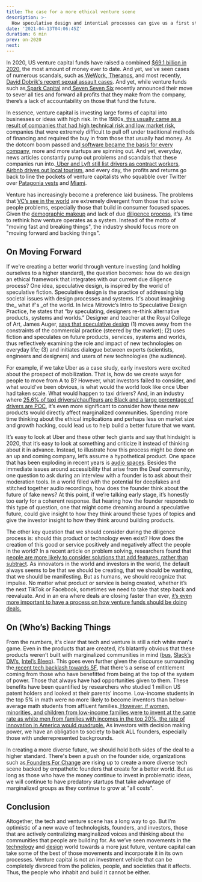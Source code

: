 ```yaml
---
title: The case for a more ethical venture scene
description: >-
  How speculative design and intential processes can give us a first step for a better future
date: '2021-04-13T04:06:45Z'
duration: 6 min
prev: on-2020
next:
---
```


In 2020, US venture capital funds have raised a combined [$69.1 billion in 2020](https://pitchbook.com/news/articles/us-vc-fundraising-hits-record-69b-in-2020-after-a16z-closes-two-mega-funds), the most amount of money ever to date. And yet, we've seen cases of numerous scandals, such as[ WeWork](https://newrepublic.com/article/160299/wework-book-review-billion-dollar-loser-rise-fall-adam-neumann),[ Theranos](https://www.businessinsider.com/the-history-of-silicon-valley-unicorn-theranos-and-ceo-elizabeth-holmes-2018-5), and most recently,[ David Dobrik's recent sexual assault cases](https://www.bbc.co.uk/news/technology-56536392). And yet, while venture funds such as[ Spark Capital](https://techcrunch.com/2021/03/21/spark-capital-decides-to-sever-all-ties-with-david-dobriks-dispo-app-weeks-after-leading-investment/) and[ Seven Seven Six](https://www.eonline.com/news/1251112/alexis-ohanian-addresses-troubling-david-dobrik-allegations-amid-dispo-app-investment) recently announced their move to sever all ties and forward all profits that they make from the company, there’s a lack of accountability on those that fund the future.

In essence, venture capital is investing large forms of capital into businesses or ideas with high risk. In the 1980s,[ this usually came as a result of companies that had high technical risk and low market risk](http://reactionwheel.net/2015/01/80s-vc.html), companies that were extremely difficult to pull off under traditional methods of financing and required the buy in from those that usually had money. As the dotcom boom passed and[ software became the basis for every company,](https://www.wsj.com/articles/SB10001424053111903480904576512250915629460) more and more startups are spinning out. And yet, everyday, news articles constantly pump out problems and scandals that these companies run into.[ Uber and Lyft still list drivers as contract workers](https://www.nbcnews.com/tech/tech-news/uber-lyft-face-landmark-lawsuit-over-gig-worker-classification-n1200526),[ Airbnb drives out local tourism](https://www.theguardian.com/commentisfree/2018/feb/12/profiteers-killing-airbnb-erode-communities), and every day, the profits and returns go back to line the pockets of venture capitalists who squabble over Twitter over [Patagonia vests](https://twitter.com/wongmjane/status/1380565150441205762) and [Miami](https://twitter.com/zebulgar/status/1334991230531301376).

Venture has increasingly become a preference laid business. The problems that [VC’s see in the world](https://www.theguardian.com/technology/2017/sep/01/juicero-silicon-valley-shutting-down) are extremely divergent from those that solve people problems, especially those that build in consumer focused spaces. Given the [demographic makeup](https://hbr.org/2020/08/institutional-investors-must-help-close-the-race-and-gender-gaps-in-venture-capital#:~:text=Proof%20is%20in%20the%20numbers,positions%20at%20venture%20capital%20firms.) and lack of due [diligence process](https://twitter.com/Jai__Malik/status/1359630443063181312), it’s time to rethink how venture operates as a system. Instead of the motto of "moving fast and breaking things", the industry should focus more on "moving forward and backing things".

## **On Moving Forward**

If we're creating a better world through venture investing (and holding ourselves to a higher standard), the question becomes: how do we design an ethical framework that integrates with our current due diligence process? One idea, speculative design, is inspired by the world of speculative fiction. Speculative design is the practice of addressing big societal issues with design processes and systems. It's about imagining the\_ what if's \_of the world. In Ivica Mitrovic’s Intro to Speculative Design Practice, he states that “by speculating, designers re-think alternative products, systems and worlds.” Designer and teacher at the Royal College of Art, James Auger, [says that speculative design](http://www.tandfonline.com/doi/abs/10.1080/14626268.2013.767276) (1) moves away from the constraints of the commercial practice (steered by the market); (2) uses fiction and speculates on future products, services, systems and worlds, thus reflectively examining the role and impact of new technologies on everyday life; (3) and initiates dialogue between experts (scientists, engineers and designers) and users of new technologies (the audience).

For example, if we take Uber as a case study, early investors were excited about the prospect of mobilization. That is, how do we create ways for people to move from A to B? However, what investors failed to consider, and what would've been obvious, is what would the world look like once Uber had taken scale. What would happen to taxi drivers? And, in an industry where [25.6% of taxi drivers/chauffeurs are Black and a large percentage of drivers are POC](https://datausa.io/profile/soc/taxi-drivers-chauffeurs#demographics), it’s even more significant to consider how these new products would directly affect marginalized communities. Spending more time thinking about the ethical implications and perhaps less on market size and growth hacking, could lead us to help build a better future that we want.

It’s easy to look at Uber and these other tech giants and say that hindsight is 2020, that it’s easy to look at something and criticize it instead of thinking about it in advance. Instead, to illustrate how this process might be done on an up and coming company, let’s assume a hypothetical product. One space that has been exploding in recent years is [audio spaces](https://a16z.com/2020/12/07/social-strikes-back-audio/). Besides the immediate issues around accessibility that arise from the Deaf community, one question to ask during an interview with a founder is to ask about their moderation tools. In a world filled with the potential for deepfakes and stitched together audio recordings, how does the founder think about the future of fake news? At this point, if we’re talking early stage, it’s honestly too early for a coherent response. But hearing how the founder responds to this type of question, one that might come dreaming around a speculative future, could give insight to how they think around these types of topics and give the investor insight to how they think around building products.

The other key question that we should consider during the diligence process is: should this product or technology even exist? How does the creation of this good or service positively and negatively affect the people in the world? In a recent article on problem solving, researchers found that [people are more likely to consider solutions that add features, rather than subtract](https://www.nature.com/articles/d41586-021-00592-0). As innovators in the world and investors in the world, the default always seems to be that we should be creating, that we should be wanting, that we should be manifesting. But as humans, we should recognize that impulse. No matter what product or service is being created, whether it’s the next TikTok or Facebook, sometimes we need to take that step back and reevaluate. And in an era where deals are closing faster than ever, [it’s even more important to have a process on how venture funds should be doing deals.](https://twitter.com/AmandaMGoetz/status/1380499131391737859)

## **On (Who’s) Backing Things**

From the numbers, it's clear that tech and venture is still a rich white man's game. Even in the products that are created, it’s blatantly obvious that these products weren’t built with marginalized communities in mind ([bus](https://www.pinknews.co.uk/2020/07/30/ebussy-electricbands-german-bussy-gay-twitter-reaction-funny-viral-meme/), [Slack’s DM’s](https://www.theverge.com/2021/3/24/22348126/slack-connect-direct-messaging-dm-company-feature), [Intel’s Bleep](https://www.theverge.com/2021/4/8/22373290/intel-bleep-ai-powered-abuse-toxicity-gaming-filters)). This goes even further given the discourse surrounding the[ recent tech backlash towards SF](https://www.motherjones.com/politics/2021/03/vc-lives-matter-silicon-valley-investors-want-to-oust-san-franciscos-reformist-da/), that there's a sense of entitlement coming from those who have benefitted from being at the top of the system of power. Those that always have had opportunities given to them. These benefits have been quantified by researchers who studied 1 million US patent holders and looked at their parents’ income. Low-income students in the top 5% in math were no more likely to become inventors than below-average math students from affluent families.[ However, if women, minorities, and children from low-income families were to invent at the same rate as white men from families with incomes in the top 20%, the rate of innovation in America would quadruple.](https://www.uspto.gov/sites/default/files/documents/SUCCESSAct-Bell.pdf) As investors with decision making power, we have an obligation to society to back ALL founders, especially those with underrepresented backgrounds.

In creating a more diverse future, we should hold both sides of the deal to a higher standard. There's been a push on the founder side, organizations such as[ Founders For Change](https://www.foundersforchange.org/) are rising up to create a more diverse tech scene backed by empathetic founders that create for a better world. But as long as those who have the money continue to invest in problematic ideas, we will continue to have predatory startups that take advantage of marginalized groups as they continue to grow at "all costs".

## **Conclusion**

Altogether, the tech and venture scene has a long way to go. But I’m optimistic of a new wave of technologists, founders, and investors, those that are actively centralizing marginalized voices and thinking about the communities that people are building for. As we’ve seen movements in the [technology](https://www.amazon.com/Black-Software-Internet-Justice-AfroNet/dp/0190863846) and [design](https://designjustice.org/) world towards a more just future, venture capital can take some of the best of those movements and incorporate it in its own processes. Venture capital is not an investment vehicle that can be completely divorced from the policies, people, and societies that it affects. Thus, the people who inhabit and build it cannot be either.
